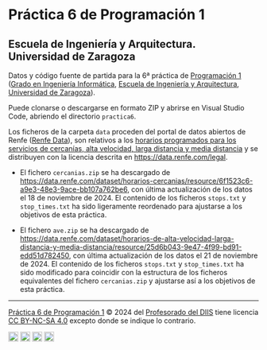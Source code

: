 # Práctica 6 de Programación 1

## Escuela de Ingeniería y Arquitectura. Universidad de Zaragoza

Datos y código fuente de partida para la 6ª práctica de [Programación 1](https://github.com/prog1-eina) ([Grado en Ingeniería Informática](https://webdiis.unizar.es/~silarri/coordinadorGrado/), [Escuela de Ingeniería y Arquitectura](https://eina.unizar.es/), [Universidad de Zaragoza](https://www.unizar.es/)).

Puede clonarse o descargarse en formato ZIP y abrirse en Visual Studio Code, abriendo el directorio ``practica6``.

Los ficheros de la carpeta ``data`` proceden del portal de datos abiertos de Renfe ([Renfe Data](https://data.renfe.com/)), son relativos a los [horarios programados para los servicios de cercanías, alta velocidad, larga distancia y media distancia](https://data.renfe.com/dataset?q=horarios&sort=score+desc%2C+metadata_modified+desc) y se distribuyen con la licencia descrita en https://data.renfe.com/legal.

* El fichero `cercanias.zip` se ha descargado de https://data.renfe.com/dataset/horarios-cercanias/resource/6f1523c6-a9e3-48e3-9ace-bb107a762be6, con última actualización de los datos el 18 de noviembre de 2024. El contenido de los ficheros ``stops.txt`` y ``stop_times.txt`` ha sido ligeramente reordenado para ajustarse a los objetivos de esta práctica.

* El fichero `ave.zip` se ha descargado de https://data.renfe.com/dataset/horarios-de-alta-velocidad-larga-distancia-y-media-distancia/resource/25d6b043-9e47-4f99-bd91-edd51d782450, con última actualización de los datos el 21 de noviembre de 2024. El contenido de los ficheros ``stops.txt`` y ``stop_times.txt`` ha sido modificado para coincidir con la estructura de los ficheros equivalentes del fichero ``cercanias.zip`` y ajustarse así a los objetivos de esta práctica.



---
[Práctica 6 de Programación 1](https://github.com/prog1-eina/practica6) © 2024 del [Profesorado del DIIS](https://diis.unizar.es/) tiene licencia [CC BY-NC-SA 4.0](https://creativecommons.org/licenses/by-nc-sa/4.0/) excepto donde se indique lo contrario.

<img src="https://mirrors.creativecommons.org/presskit/icons/cc.svg" width=20 height=20> <img src="https://mirrors.creativecommons.org/presskit/icons/by.svg" width=20 height=20> <img src="https://mirrors.creativecommons.org/presskit/icons/nc.svg"  width=20 height=20> <img src="https://mirrors.creativecommons.org/presskit/icons/sa.svg" width=20 height=20>
